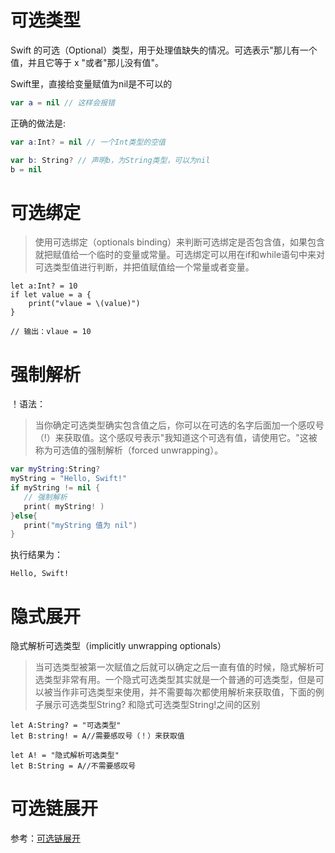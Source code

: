 # 可选类型
Swift 的可选（Optional）类型，用于处理值缺失的情况。可选表示"那儿有一个值，并且它等于 x "或者"那儿没有值"。

Swift里，直接给变量赋值为nil是不可以的
```swift
var a = nil // 这样会报错
```

正确的做法是:
```swift
var a:Int? = nil // 一个Int类型的空值

var b: String? // 声明b，为String类型，可以为nil
b = nil
```

# 可选绑定

>使用可选绑定（optionals binding）来判断可选绑定是否包含值，如果包含就把赋值给一个临时的变量或常量。可选绑定可以用在if和while语句中来对可选类型值进行判断，并把值赋值给一个常量或者变量。

```sw
let a:Int? = 10
if let value = a {
    print("vlaue = \(value)")
}

// 输出：vlaue = 10
```

# 强制解析

！语法：

>当你确定可选类型确实包含值之后，你可以在可选的名字后面加一个感叹号（!）来获取值。这个感叹号表示"我知道这个可选有值，请使用它。"这被称为可选值的强制解析（forced unwrapping）。

```swift
var myString:String?
myString = "Hello, Swift!"
if myString != nil {
   // 强制解析
   print( myString! )
}else{
   print("myString 值为 nil")
}
```

执行结果为：

```sw
Hello, Swift!
```

# 隐式展开
隐式解析可选类型（implicitly unwrapping  optionals）
>当可选类型被第一次赋值之后就可以确定之后一直有值的时候，隐式解析可选类型非常有用。一个隐式可选类型其实就是一个普通的可选类型，但是可以被当作非可选类型来使用，并不需要每次都使用解析来获取值，下面的例子展示可选类型String? 和隐式可选类型String!之间的区别

```sw
let A:String? = "可选类型"
let B:string! = A//需要感叹号（！）来获取值

let A! = "隐式解析可选类型"
let B:String = A//不需要感叹号
```

# 可选链展开
参考：[可选链展开](./Swift-22.md)
